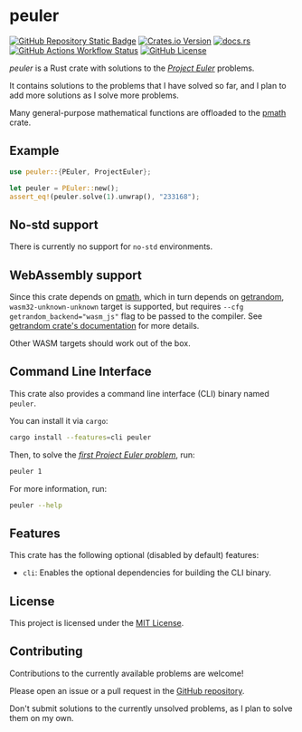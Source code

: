 # peuler

[<img alt="GitHub Repository Static Badge" src="https://img.shields.io/badge/GitHub-peuler-blue?logo=github">](https://github.com/amamic1803/peuler-rs/tree/main/peuler)
[<img alt="Crates.io Version" src="https://img.shields.io/crates/v/peuler?logo=rust">](https://crates.io/crates/peuler)
[<img alt="docs.rs" src="https://img.shields.io/docsrs/peuler?logo=docs.rs&label=docs.rs">](https://docs.rs/peuler)
[<img alt="GitHub Actions Workflow Status" src="https://img.shields.io/github/actions/workflow/status/amamic1803/peuler-rs/test.yml">](https://github.com/amamic1803/peuler-rs/actions/workflows/test.yml)
[<img alt="GitHub License" src="https://img.shields.io/github/license/amamic1803/peuler-rs">](https://github.com/amamic1803/peuler-rs/blob/main/LICENSE)

_peuler_ is a Rust crate with solutions to the [*Project Euler*](https://projecteuler.net) problems.

It contains solutions to the problems that I have solved so far,
and I plan to add more solutions as I solve more problems.

Many general-purpose mathematical functions are offloaded to the [pmath](https://crates.io/crates/pmath) crate.


## Example
```rust
use peuler::{PEuler, ProjectEuler};

let peuler = PEuler::new();
assert_eq!(peuler.solve(1).unwrap(), "233168");
```


## No-std support
There is currently no support for `no-std` environments.


## WebAssembly support
Since this crate depends on [pmath](https://crates.io/crates/pmath),
which in turn depends on [getrandom](https://crates.io/crates/getrandom),
`wasm32-unknown-unknown` target is supported, but requires `--cfg getrandom_backend="wasm_js"` flag to be passed to the compiler.
See [getrandom crate's documentation](https://docs.rs/getrandom/#webassembly-support) for more details.

Other WASM targets should work out of the box.


## Command Line Interface
This crate also provides a command line interface (CLI) binary named `peuler`.

You can install it via `cargo`:
```sh
cargo install --features=cli peuler
```

Then, to solve the [*first Project Euler problem*](https://projecteuler.net/problem=1), run:
```sh
peuler 1
```

For more information, run:
```sh
peuler --help
```


## Features
This crate has the following optional (disabled by default) features:
- `cli`: Enables the optional dependencies for building the CLI binary.


## License
This project is licensed under the [MIT License](https://github.com/amamic1803/peuler-rs/blob/main/LICENSE).


## Contributing
Contributions to the currently available problems are welcome!

Please open an issue or a pull request in the [GitHub repository](https://github.com/amamic1803/peuler-rs).

Don't submit solutions to the currently unsolved problems, as I plan to solve them on my own.
